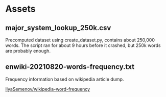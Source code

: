 # Assets

## major_system_lookup_250k.csv

Precomputed dataset using create_dataset.py, contains about 250,000 words. The script ran for about 9 hours before it crashed, but 250k words are probably enough.

## enwiki-20210820-words-frequency.txt

Frequency information based on wikipedia article dump.

[IlyaSemenov/wikipedia-word-frequency](https://github.com/IlyaSemenov/wikipedia-word-frequency)
